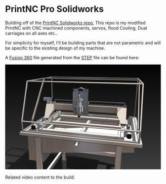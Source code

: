 # PrintNC Pro Solidworks

Building off of the [PrintNC Solidworks repo](https://github.com/bhowiebkr/PrintNC_Solidworks), This repo is my modified PrintNC with CNC machined components, servos, flood Cooling, Dual carriages on all axes etc..  

For simplicity for myself, I’ll be building parts that are not parametric and will be specific to the existing design of my machine. 

A [Fusion 360](https://github.com/bhowiebkr/PrintNC_Pro_Solidworks/tree/main/src/Assemblies/Fusion%20360)
 file generated from the [STEP](https://github.com/bhowiebkr/PrintNC_Pro_Solidworks/tree/main/src/Assemblies/STEP) file can be found here:




![CNC](https://github.com/bhowiebkr/PrintNC_Pro_Solidworks/blob/main/images/PNC_PRO_1.jpg)

Related video content to the build:
